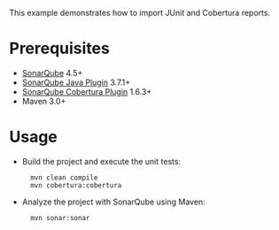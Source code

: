 This example demonstrates how to import JUnit and Cobertura reports.

Prerequisites
=============
* [SonarQube](http://www.sonarsource.org/downloads/) 4.5+
* [SonarQube Java Plugin](http://docs.sonarqube.org/display/PLUG/Java+Plugin) 3.7.1+
* [SonarQube Cobertura Plugin](http://docs.sonarqube.org/display/PLUG/Cobertura+Plugin) 1.6.3+
* Maven 3.0+

Usage
=====
* Build the project and execute the unit tests:

        mvn clean compile
		mvn cobertura:cobertura

* Analyze the project with SonarQube using Maven:

        mvn sonar:sonar



